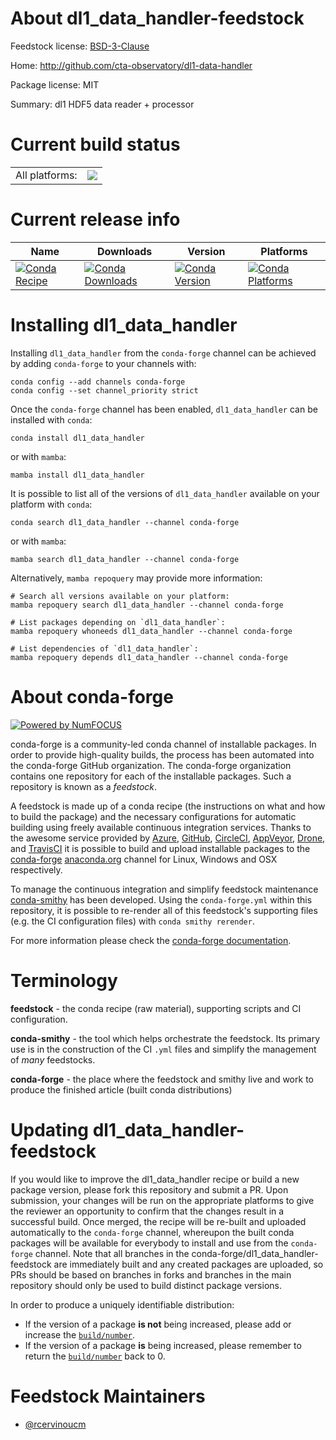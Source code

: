 About dl1_data_handler-feedstock
================================

Feedstock license: [BSD-3-Clause](https://github.com/conda-forge/dl1_data_handler-feedstock/blob/main/LICENSE.txt)

Home: http://github.com/cta-observatory/dl1-data-handler

Package license: MIT

Summary: dl1 HDF5 data reader + processor

Current build status
====================


<table><tr><td>All platforms:</td>
    <td>
      <a href="https://dev.azure.com/conda-forge/feedstock-builds/_build/latest?definitionId=22934&branchName=main">
        <img src="https://dev.azure.com/conda-forge/feedstock-builds/_apis/build/status/dl1_data_handler-feedstock?branchName=main">
      </a>
    </td>
  </tr>
</table>

Current release info
====================

| Name | Downloads | Version | Platforms |
| --- | --- | --- | --- |
| [![Conda Recipe](https://img.shields.io/badge/recipe-dl1_data_handler-green.svg)](https://anaconda.org/conda-forge/dl1_data_handler) | [![Conda Downloads](https://img.shields.io/conda/dn/conda-forge/dl1_data_handler.svg)](https://anaconda.org/conda-forge/dl1_data_handler) | [![Conda Version](https://img.shields.io/conda/vn/conda-forge/dl1_data_handler.svg)](https://anaconda.org/conda-forge/dl1_data_handler) | [![Conda Platforms](https://img.shields.io/conda/pn/conda-forge/dl1_data_handler.svg)](https://anaconda.org/conda-forge/dl1_data_handler) |

Installing dl1_data_handler
===========================

Installing `dl1_data_handler` from the `conda-forge` channel can be achieved by adding `conda-forge` to your channels with:

```
conda config --add channels conda-forge
conda config --set channel_priority strict
```

Once the `conda-forge` channel has been enabled, `dl1_data_handler` can be installed with `conda`:

```
conda install dl1_data_handler
```

or with `mamba`:

```
mamba install dl1_data_handler
```

It is possible to list all of the versions of `dl1_data_handler` available on your platform with `conda`:

```
conda search dl1_data_handler --channel conda-forge
```

or with `mamba`:

```
mamba search dl1_data_handler --channel conda-forge
```

Alternatively, `mamba repoquery` may provide more information:

```
# Search all versions available on your platform:
mamba repoquery search dl1_data_handler --channel conda-forge

# List packages depending on `dl1_data_handler`:
mamba repoquery whoneeds dl1_data_handler --channel conda-forge

# List dependencies of `dl1_data_handler`:
mamba repoquery depends dl1_data_handler --channel conda-forge
```


About conda-forge
=================

[![Powered by
NumFOCUS](https://img.shields.io/badge/powered%20by-NumFOCUS-orange.svg?style=flat&colorA=E1523D&colorB=007D8A)](https://numfocus.org)

conda-forge is a community-led conda channel of installable packages.
In order to provide high-quality builds, the process has been automated into the
conda-forge GitHub organization. The conda-forge organization contains one repository
for each of the installable packages. Such a repository is known as a *feedstock*.

A feedstock is made up of a conda recipe (the instructions on what and how to build
the package) and the necessary configurations for automatic building using freely
available continuous integration services. Thanks to the awesome service provided by
[Azure](https://azure.microsoft.com/en-us/services/devops/), [GitHub](https://github.com/),
[CircleCI](https://circleci.com/), [AppVeyor](https://www.appveyor.com/),
[Drone](https://cloud.drone.io/welcome), and [TravisCI](https://travis-ci.com/)
it is possible to build and upload installable packages to the
[conda-forge](https://anaconda.org/conda-forge) [anaconda.org](https://anaconda.org/)
channel for Linux, Windows and OSX respectively.

To manage the continuous integration and simplify feedstock maintenance
[conda-smithy](https://github.com/conda-forge/conda-smithy) has been developed.
Using the ``conda-forge.yml`` within this repository, it is possible to re-render all of
this feedstock's supporting files (e.g. the CI configuration files) with ``conda smithy rerender``.

For more information please check the [conda-forge documentation](https://conda-forge.org/docs/).

Terminology
===========

**feedstock** - the conda recipe (raw material), supporting scripts and CI configuration.

**conda-smithy** - the tool which helps orchestrate the feedstock.
                   Its primary use is in the construction of the CI ``.yml`` files
                   and simplify the management of *many* feedstocks.

**conda-forge** - the place where the feedstock and smithy live and work to
                  produce the finished article (built conda distributions)


Updating dl1_data_handler-feedstock
===================================

If you would like to improve the dl1_data_handler recipe or build a new
package version, please fork this repository and submit a PR. Upon submission,
your changes will be run on the appropriate platforms to give the reviewer an
opportunity to confirm that the changes result in a successful build. Once
merged, the recipe will be re-built and uploaded automatically to the
`conda-forge` channel, whereupon the built conda packages will be available for
everybody to install and use from the `conda-forge` channel.
Note that all branches in the conda-forge/dl1_data_handler-feedstock are
immediately built and any created packages are uploaded, so PRs should be based
on branches in forks and branches in the main repository should only be used to
build distinct package versions.

In order to produce a uniquely identifiable distribution:
 * If the version of a package **is not** being increased, please add or increase
   the [``build/number``](https://docs.conda.io/projects/conda-build/en/latest/resources/define-metadata.html#build-number-and-string).
 * If the version of a package **is** being increased, please remember to return
   the [``build/number``](https://docs.conda.io/projects/conda-build/en/latest/resources/define-metadata.html#build-number-and-string)
   back to 0.

Feedstock Maintainers
=====================

* [@rcervinoucm](https://github.com/rcervinoucm/)

